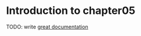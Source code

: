 # Introduction to chapter05

TODO: write [great documentation](http://jacobian.org/writing/what-to-write/)
